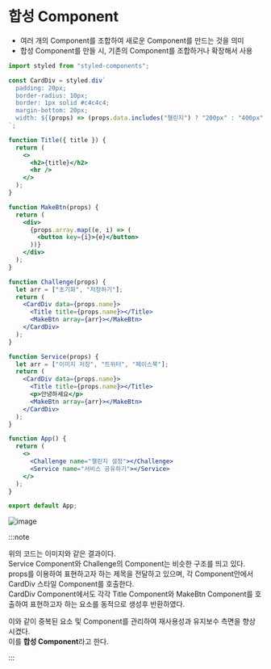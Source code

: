 # 합성 Component

- 여러 개의 Component를 조합하여 새로운 Component를 만드는 것을 의미
- 합성 Component를 만들 시, 기존의 Component를 조합하거나 확장해서 사용

```jsx
import styled from "styled-components";

const CardDiv = styled.div`
  padding: 20px;
  border-radius: 10px;
  border: 1px solid #c4c4c4;
  margin-bottom: 20px;
  width: ${(props) => (props.data.includes("챌린지") ? "200px" : "400px")};
`;

function Title({ title }) {
  return (
    <>
      <h2>{title}</h2>
      <hr />
    </>
  );
}

function MakeBtn(props) {
  return (
    <div>
      {props.array.map((e, i) => (
        <button key={i}>{e}</button>
      ))}
    </div>
  );
}

function Challenge(props) {
  let arr = ["초기화", "저장하기"];
  return (
    <CardDiv data={props.name}>
      <Title title={props.name}></Title>
      <MakeBtn array={arr}></MakeBtn>
    </CardDiv>
  );
}

function Service(props) {
  let arr = ["이미지 저장", "트위터", "페이스북"];
  return (
    <CardDiv data={props.name}>
      <Title title={props.name}></Title>
      <p>안녕하세요</p>
      <MakeBtn array={arr}></MakeBtn>
    </CardDiv>
  );
}

function App() {
  return (
    <>
      <Challenge name="챌린지 설정"></Challenge>
      <Service name="서비스 공유하기"></Service>
    </>
  );
}

export default App;
```

![image](https://github.com/JJamVa/JJamVa/assets/80045006/1654d2a9-584d-4e71-8fe4-25735c1dbca8)


:::note

위의 코드는 이미지와 같은 결과이다.<br/>
Service Component와 Challenge의 Component는 비슷한 구조를 띄고 있다.<br/>
props를 이용하여 표현하고자 하는 제목을 전달하고 있으며, 각 Component안에서 CardDiv 스타일 Component를 호출한다.<br/>
CardDiv Component에서도 각각 Title Component와 MakeBtn Component를 호출하여 표현하고자 하는 요소를 동적으로 생성후 반환하였다.<br/>

이와 같이 중복된 요소 및 Component를 관리하여 재사용성과 유지보수 측면을 향상 시켰다.<br/>
이를 **합성 Component**라고 한다.

:::

